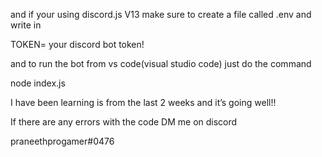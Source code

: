 and if your using discord.js V13 make sure to create a file called .env
and write in

TOKEN= your discord bot token!

and to run the bot from vs code(visual studio code) just do the command

node index.js 

I have been learning is from the last 
2 weeks and it’s going well!!

If there are any errors with the code
DM me on discord

praneethprogamer#0476

